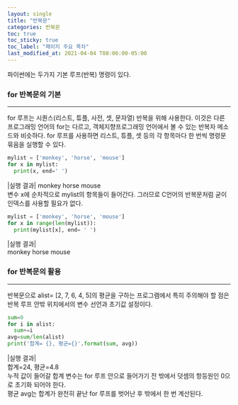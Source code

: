 ```yaml
---
layout: single
title: "반복문"
categories: 반복문
toc: true
toc_sticky: true
toc_label: "페이지 주요 목차"
last_modified_at: 2021-04-04 T08:06:00-05:00
---
```


파이썬에는 두가지 기본 루프(반복) 명령이 있다.
### for 반복문의 기본
---
for 루프는 시퀀스(리스트, 튜플, 사전, 셋, 문자열) 반복을 위해 사용한다. 이것은 다른 프로그래밍 언어의 for는 다르고, 객체지향프로그래밍 언어에서 볼 수 있는 반복자 메소드와 비슷하다. for 루프를 사용하면 리스트, 튜플, 셋 등의 각 항목마다 한 번씩 명령문 묶음을 실행할 수 있다.
~~~python
mylist = ['monkey', 'horse', 'mouse']
for x in mylist:
  print(x, end=' ')
~~~
|실행 결과|
monkey horse mouse  
변수 x에 순차적으로 mylist의 항목들이 들어간다. 그러므로 C언어의 반복문처럼 굳이 인덱스를 사용할 필요가 없다.
~~~python
mylist = ['monkey', 'horse', 'mouse']
for x in range(len(mylist)):
  print(mylist[x], end= ' ')
~~~
|실행 결과|  
monkey horse mouse  

### for 반복문의 활용
---
반복문으로 alist= [2, 7, 6, 4, 5]의 평균을 구하는 프로그램에서 특히 주의해야 할 점은 반복 루프 안밖 위치에서의 변수 선언과 초기값 설정이다.
~~~python
sum=0
for i in alist:
  sum+=i
avg=sum/len(alist)
print('합계= {}, 평균={}'.format(sum, avg))
~~~
|실행 결과|  
합계=24, 평균=4.8  
누적 값이 들어갈 합계 변수는 for 루프 안으로 들어가기 전 밖에서 덧셈의 항등원인 0으로 초기화 되어야 한다.  
평균 avg는 합계가 완전히 끝난 for 루프를 벗어난 후 밖에서 한 번 계산된다.
